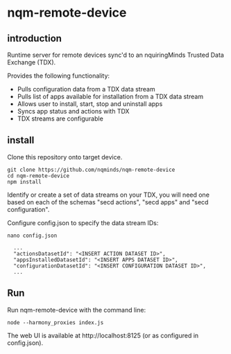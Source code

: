 # nqm-remote-device #

## introduction
Runtime server for remote devices sync'd to an nquiringMinds Trusted Data Exchange (TDX).

Provides the following functionality:

* Pulls configuration data from a TDX data stream
* Pulls list of apps available for installation from a TDX data stream
* Allows user to install, start, stop and uninstall apps
* Syncs app status and actions with TDX
* TDX streams are configurable

## install
Clone this repository onto target device.

```
git clone https://github.com/nqminds/nqm-remote-device
cd nqm-remote-device
npm install
```

Identify or create a set of data streams on your TDX, you will need one based on each of the schemas "secd actions", "secd apps" and "secd configuration".

Configure config.json to specify the data stream IDs:

```
nano config.json
```

```
  ...
  "actionsDatasetId": "<INSERT ACTION DATASET ID>",
  "appsInstalledDatasetId": "<INSERT APPS DATASET ID>",
  "configurationDatasetId": "<INSERT CONFIGURATION DATASET ID>",
  ...
```

## Run
Run nqm-remote-device with the command line:

```
node --harmony_proxies index.js
```

The web UI is available at http://localhost:8125 (or as configured in config.json).